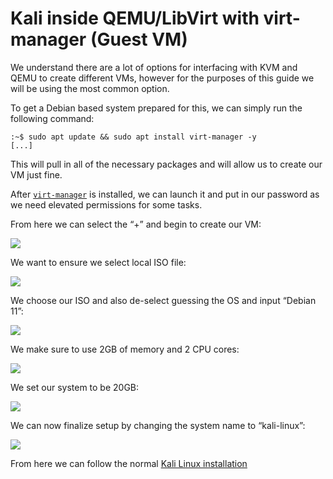 # Kali inside QEMU/LibVirt with virt-manager (Guest VM)

We understand there are a lot of options for interfacing with KVM and QEMU to create different VMs, however for the purposes of this guide we will be using the most common option.

To get a Debian based system prepared for this, we can simply run the following command:

```
:~$ sudo apt update && sudo apt install virt-manager -y
[...]
```

This will pull in all of the necessary packages and will allow us to create our VM just fine.

After [`virt-manager`](https://manpages.debian.org/bullseye/virt-manager/virt-manager.1.en.html) is installed, we can launch it and put in our password as we need elevated permissions for some tasks.

From here we can select the “+” and begin to create our VM:

[![](https://www.kali.org/docs/virtualization/install-qemu-guest-vm/libvirt-1.png)](https://www.kali.org/docs/virtualization/install-qemu-guest-vm/libvirt-1.png)

We want to ensure we select local ISO file:

[![](https://www.kali.org/docs/virtualization/install-qemu-guest-vm/libvirt-2.png)](https://www.kali.org/docs/virtualization/install-qemu-guest-vm/libvirt-2.png)

We choose our ISO and also de-select guessing the OS and input “Debian 11”:

[![](https://www.kali.org/docs/virtualization/install-qemu-guest-vm/libvirt-3.png)](https://www.kali.org/docs/virtualization/install-qemu-guest-vm/libvirt-3.png)

We make sure to use 2GB of memory and 2 CPU cores:

[![](https://www.kali.org/docs/virtualization/install-qemu-guest-vm/libvirt-4.png)](https://www.kali.org/docs/virtualization/install-qemu-guest-vm/libvirt-4.png)

We set our system to be 20GB:

[![](https://www.kali.org/docs/virtualization/install-qemu-guest-vm/libvirt-5.png)](https://www.kali.org/docs/virtualization/install-qemu-guest-vm/libvirt-5.png)

We can now finalize setup by changing the system name to “kali-linux”:

[![](https://www.kali.org/docs/virtualization/install-qemu-guest-vm/libvirt-6.png)](https://www.kali.org/docs/virtualization/install-qemu-guest-vm/libvirt-6.png)

From here we can follow the normal [Kali Linux installation](https://www.kali.org/docs/installation/hard-disk-install/)
